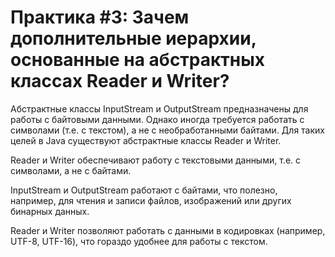 # Практика #3: Зачем дополнительные иерархии, основанные на абстрактных классах Reader и Writer?

Абстрактные классы InputStream и OutputStream предназначены для работы с байтовыми данными. Однако иногда требуется работать с символами (т.е. с текстом), а не с необработанными байтами. Для таких целей в Java существуют абстрактные классы Reader и Writer.

Reader и Writer обеспечивают работу с текстовыми данными, т.е. с символами, а не с байтами.

InputStream и OutputStream работают с байтами, что полезно, например, для чтения и записи файлов, изображений или других бинарных данных.

Reader и Writer позволяют работать с данными в кодировках (например, UTF-8, UTF-16), что гораздо удобнее для работы с текстом.